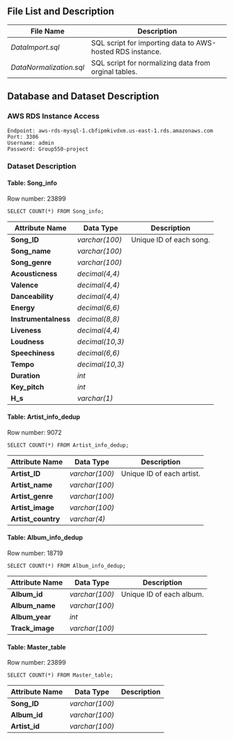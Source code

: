 

## File List and Description

| File Name | Description |
| --- | --- |
| *DataImport.sql* | SQL script for importing data to AWS-hosted RDS instance. |
| *DataNormalization.sql* | SQL script for normalizing data from orginal tables. |

## Database and Dataset Description

### AWS RDS Instance Access

```
Endpoint: aws-rds-mysql-1.cbfipmkivdxm.us-east-1.rds.amazonaws.com
Port: 3306
Username: admin
Password: Group550-project
```

### Dataset Description

#### Table: Song_info

Row number: 23899

```
SELECT COUNT(*) FROM Song_info;
```

| Attribute Name | Data Type | Description
| --- | --- | --- |
| **Song_ID** | *varchar(100)* | Unique ID of each song. |
| **Song_name** | *varchar(100)* |  |
| **Song_genre** | *varchar(100)* |  |
| **Acousticness** | *decimal(4,4)* |  |
| **Valence** | *decimal(4,4)* |  |
| **Danceability** | *decimal(4,4)* |  |
| **Energy** | *decimal(6,6)* |  |
| **Instrumentalness** | *decimal(8,8)* |  |
| **Liveness** | *decimal(4,4)* |  |
| **Loudness** | *decimal(10,3)* |  |
| **Speechiness** | *decimal(6,6)* |  |
| **Tempo** | *decimal(10,3)* |  |
| **Duration** | *int* |  |
| **Key_pitch** | *int* |  |
| **H_s** | *varchar(1)* |  |

#### Table: Artist_info_dedup

Row number: 9072

```
SELECT COUNT(*) FROM Artist_info_dedup;
```

| Attribute Name | Data Type | Description
| --- | --- | --- |
| **Artist_ID** | *varchar(100)* | Unique ID of each artist. |
| **Artist_name** | *varchar(100)* |  |
| **Artist_genre** | *varchar(100)* |  |
| **Artist_image** | *varchar(100)* |  |
| **Artist_country** | *varchar(4)* |  |

#### Table: Album_info_dedup

Row number: 18719

```
SELECT COUNT(*) FROM Album_info_dedup;
```

| Attribute Name | Data Type | Description
| --- | --- | --- |
| **Album_id** | *varchar(100)* | Unique ID of each album. |
| **Album_name** | *varchar(100)* |  |
| **Album_year** | *int* |  |
| **Track_image** | *varchar(100)* |  |

#### Table: Master_table

Row number: 23899

```
SELECT COUNT(*) FROM Master_table;
```

| Attribute Name | Data Type | Description
| --- | --- | --- |
| **Song_ID** | *varchar(100)* |  |
| **Album_id** | *varchar(100)* |  |
| **Artist_id** | *varchar(100)* |  |
